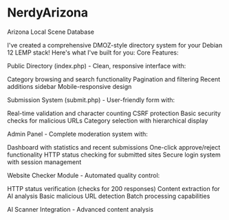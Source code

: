 # NerdyArizona
Arizona Local Scene Database

I've created a comprehensive DMOZ-style directory system for your Debian 12 LEMP stack! Here's what I've built for you:
Core Features:

Public Directory (index.php) - Clean, responsive interface with:

Category browsing and search functionality
Pagination and filtering
Recent additions sidebar
Mobile-responsive design


Submission System (submit.php) - User-friendly form with:

Real-time validation and character counting
CSRF protection
Basic security checks for malicious URLs
Category selection with hierarchical display


Admin Panel - Complete moderation system with:

Dashboard with statistics and recent submissions
One-click approve/reject functionality
HTTP status checking for submitted sites
Secure login system with session management


Website Checker Module - Automated quality control:

HTTP status verification (checks for 200 responses)
Content extraction for AI analysis
Basic malicious URL detection
Batch processing capabilities


AI Scanner Integration - Advanced content analysis
